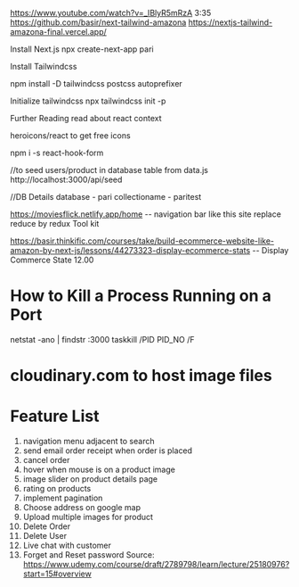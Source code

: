 https://www.youtube.com/watch?v=_IBlyR5mRzA 3:35
https://github.com/basir/next-tailwind-amazona
https://nextjs-tailwind-amazona-final.vercel.app/

Install Next.js
npx create-next-app pari

Install Tailwindcss

npm install -D tailwindcss postcss autoprefixer

Initialize tailwindcss
npx tailwindcss init -p

Further Reading
read about react context

heroicons/react to get free icons

npm i -s react-hook-form

//to seed users/product in database table from data.js
http://localhost:3000/api/seed

//DB Details
database - pari
collectioname - paritest

https://moviesflick.netlify.app/home -- navigation bar like this site
replace reduce by redux Tool kit

https://basir.thinkific.com/courses/take/build-ecommerce-website-like-amazon-by-next-js/lessons/44273323-display-ecommerce-stats -- Display Commerce State 12.00

# How to Kill a Process Running on a Port

netstat -ano | findstr :3000
taskkill /PID PID_NO /F

# cloudinary.com to host image files

# Feature List

1. navigation menu adjacent to search
2. send email order receipt when order is placed
3. cancel order
4. hover when mouse is on a product image
5. image slider on product details page
6. rating on products
7. implement pagination
8. Choose address on google map
9. Upload multiple images for product
10. Delete Order
11. Delete User
12. Live chat with customer
13. Forget and Reset password
    Source: https://www.udemy.com/course/draft/2789798/learn/lecture/25180976?start=15#overview

